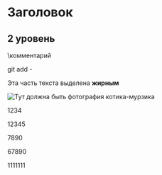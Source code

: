 # Заголовок

## 2 уровень

\\комментарий

 git add -

 Эта часть текста выделена **жирным**


 ![Тут должна быть фотография котика-мурзика](murzik.jpg)

 1234

 12345

 
 7890

 67890

1111111

